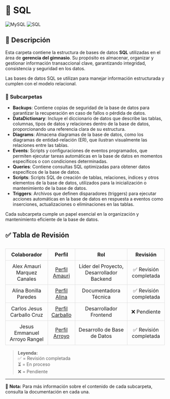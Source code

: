# 📂 SQL  

![MySQL](https://img.shields.io/badge/MySQL-005C84?style=for-the-badge&logo=mysql&logoColor=white)  ![SQL](https://img.shields.io/badge/SQL-4479A1?style=for-the-badge&logo=amazon-rds&logoColor=white)  

## 📁 Descripción  

Esta carpeta contiene la estructura de bases de datos **SQL** utilizadas en el área de **gerencia del gimnasio**. Su propósito es almacenar, organizar y gestionar información transaccional clave, garantizando integridad, consistencia y seguridad en los datos.  

Las bases de datos SQL se utilizan para manejar información estructurada y cumplen con el modelo relacional. 

### 📌 **Subcarpetas**  

- **Backups**: Contiene copias de seguridad de la base de datos para garantizar la recuperación en caso de fallos o pérdida de datos.
- **DataDictionary**: Incluye el diccionario de datos que describe las tablas, columnas, tipos de datos y relaciones dentro de la base de datos, proporcionando una referencia clara de su estructura.
- **Diagrams**: Almacena diagramas de la base de datos, como los diagramas de entidad-relación (ER), que ilustran visualmente las relaciones entre las tablas.
- **Events**: Scripts y configuraciones de eventos programados, que permiten ejecutar tareas automáticas en la base de datos en momentos específicos o con condiciones determinadas.
- **Queries**: Contiene consultas SQL optimizadas para obtener datos específicos de la base de datos.
- **Scripts**: Scripts SQL de creación de tablas, relaciones, índices y otros elementos de la base de datos, utilizados para la inicialización o mantenimiento de la base de datos.
- **Triggers**: Archivos que definen disparadores (triggers) para ejecutar acciones automáticas en la base de datos en respuesta a eventos como inserciones, actualizaciones o eliminaciones en las tablas.

Cada subcarpeta cumple un papel esencial en la organización y mantenimiento eficiente de la base de datos.  

## ✅ Tabla de Revisión  

<table style="width: 100%; border-collapse: collapse; margin-top: 30px;">
  <thead>
    <tr>
      <th style="border: 1px solid #ddd; padding: 8px; text-align: center;">Colaborador</th>
      <th style="border: 1px solid #ddd; padding: 8px; text-align: center;">Perfil</th>
      <th style="border: 1px solid #ddd; padding: 8px; text-align: center;">Rol</th>
      <th style="border: 1px solid #ddd; padding: 8px; text-align: center;">Revisión</th>
    </tr>
  </thead>
  <tbody>
    <tr>
      <td style="border: 1px solid #ddd; padding: 8px; text-align: center;">Alex Amauri Marquez Canales</td>
      <td style="border: 1px solid #ddd; padding: 8px; text-align: center;"><a href="https://github.com/Alex01Dev" target="_blank">Perfil Amauri</a></td>
      <td style="border: 1px solid #ddd; padding: 8px; text-align: center;">Líder del Proyecto, Desarrollador Backend</td>
      <td style="border: 1px solid #ddd; padding: 8px; text-align: center;">✅ Revisión completada</td>
    </tr>
    <tr>
      <td style="border: 1px solid #ddd; padding: 8px; text-align: center;">Alina Bonilla Paredes</td>
      <td style="border: 1px solid #ddd; padding: 8px; text-align: center;"><a href="https://github.com/Ali-2121" target="_blank">Perfil Alina</a></td>
      <td style="border: 1px solid #ddd; padding: 8px; text-align: center;">Documentadora Técnica</td>
      <td style="border: 1px solid #ddd; padding: 8px; text-align: center;">✅ Revisión completada  </td>
    </tr>
    <tr>
      <td style="border: 1px solid #ddd; padding: 8px; text-align: center;">Carlos Jesus Carballo Cruz</td>
      <td style="border: 1px solid #ddd; padding: 8px; text-align: center;"><a href="https://github.com/CarlosJ67" target="_blank">Perfil Carballo</a></td>
      <td style="border: 1px solid #ddd; padding: 8px; text-align: center;">Desarrollador Frontend</td>
      <td style="border: 1px solid #ddd; padding: 8px; text-align: center;">❌ Pendiente</td>
    </tr>
    <tr>
      <td style="border: 1px solid #ddd; padding: 8px; text-align: center;">Jesus Emmanuel Arroyo Rangel</td>
      <td style="border: 1px solid #ddd; padding: 8px; text-align: center;"><a href="https://github.com/des-arrosho" target="_blank">Perfil Arroyo</a></td>
      <td style="border: 1px solid #ddd; padding: 8px; text-align: center;">Desarrollo de Base de Datos</td>
      <td style="border: 1px solid #ddd; padding: 8px; text-align: center;">✅ Revisión completada</td>
    </tr>
  </tbody>
</table>

> **Leyenda:**  
> ✅ = Revisión completada  
> ⏳ = En proceso  
> ❌ = Pendiente  


---  
📌 **Nota:** Para más información sobre el contenido de cada subcarpeta, consulta la documentación en cada una.